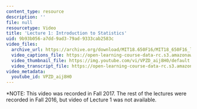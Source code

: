 ```yaml
---
content_type: resource
description: ''
file: null
resourcetype: Video
title: 'Lecture 1: Introduction to Statistics'
uid: 9b93b056-a7dd-9ad3-79ad-9333cab2583c
video_files:
  archive_url: https://archive.org/download/MIT18.650F16/MIT18_650F16_lec01_300k.mp4
  video_captions_file: https://open-learning-course-data-rc.s3.amazonaws.com/18-650-statistics-for-applications-fall-2016/6cefbec234d453f4a24cf03ae325bb53_VPZD_aij8H0.vtt
  video_thumbnail_file: https://img.youtube.com/vi/VPZD_aij8H0/default.jpg
  video_transcript_file: https://open-learning-course-data-rc.s3.amazonaws.com/18-650-statistics-for-applications-fall-2016/b346030a7fb66849b392ba2b193fcda6_VPZD_aij8H0.pdf
video_metadata:
  youtube_id: VPZD_aij8H0
---
```


\*NOTE: This video was recorded in Fall 2017. The rest of the lectures were recorded in Fall 2016, but video of Lecture 1 was not available.